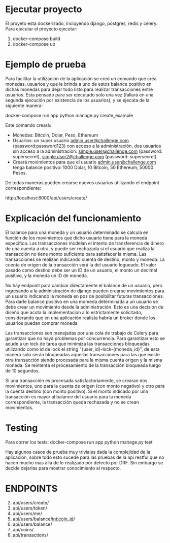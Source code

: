 Ejecutar proyecto
=================
El proyeto esta dockerizado, incluyendo django, postgres, redis y celery.
Para ejecutar el proyecto ejecutar:
1. docker-compose build
2. docker-compose up

Ejemplo de prueba
=================
Para facilitar la utilización de la aplicación se creó un comando que crea monedas, usuarios y que le brinda a uno de estos balance positivo en dichas monedas para dejar todo listo para realizar transacciones entre usuarios. Esta pensado para ser ejecutado solo una vez (fallará en una segunda ejecución por existencia de los usuarios), y se ejecuta de la siguiente manera:

docker-compose run app python manage.py create_example

Este comando creará:
* Monedas: Bitcoin, Dolar, Peso, Ethereum
* Usuarios: un super usuario admin.user@challenge.com (password:password123) con acceso a la administración, dos usuarios sin acceso a la administracion: simple.user@challenge.com (password: supersecret), simple.user2@challenge.com (password: supersecret)
* Creará movimientos para que el usuario admin.user@challenge.com tenga balance positivo: 1000 Dolar, 10 Bitcoin, 50 Ethereum, 50000 Pesos.

De todas maneras pueden crearse nuevos usuarios utilizando el endpoint correspondiente:

http://localhost:8000/api/users/create/


Explicación del funcionamiento
==============================
El balance para una moneda y un usuario determinado se calcula en función de los movimientos que dicho usuario tiene para la moneda especifica.
Las transacciones modelan el intento de transferencia de dinero de una cuenta a otra, y puede ser rechazada si el usuario que realiza la transacción no tiene monto suficiente para satisfacer la misma. Las transacciones se realizan indicando cuenta de destino, monto y moneda. La cuenta de origen de la transacción será la del usuario logueado. El valor pasado como destino debe ser un ID de un usuario, el monto un decimal positivo, y la moneda un ID de moneda.

No hay endpoint para cambiar directamente el balance de un usuario, pero ingresando a la administración de django pueden crearse movimientos para un usuario indicando la moneda en pos de posibilitar futuras transacciones. Para darle balance positivo en una momeda determinada a un usuario se debe crear un movimiento desde la administración. Esto es una decision de diseño que acota la implementación a lo estrictamente solicitado, considerando que en una aplicación realista habría un broker donde los usuarios puedan comprar moneda.

Las transacciones son manejadas por una cola de trabajo de Celery para garantizar que no haya problemas por concurrencia. Para garantizar esto se acude a un lock de tarea que minimiza las transacciones bloqueadas utilizando como id de lock el string "{user_id}-lock-{moneda_id}", de esta manera solo serán bloqueadas aquellas transacciones para las que existe otra transacción siendo procesada para la misma cuenta origen y la misma moneda. Se reintenta el procesamiento de la transacción bloqueada luego de 10 segundos.

Si una transacción es procesada satisfactoriamente, se crearan dos movimientos, uno para la cuenta de origen (con monto negativo) y otro para la cuenta destino (con monto positivo). Si el monto indicado por una transacción es mayor al balance del usuario para la moneda correspondiente, la transacción queda rechazada y no se crean movimientos.

Testing
=======
Para correr los tests:
docker-compose run app python manage.py test

Hay algunos casos de prueba muy triviales dada la complejidad de la aplicación, sobre todo esto sucede para las pruebas de la api restful que no hacen mucho mas allá de lo realizado por defecto por DRF. Sin embargo se decide dejarlas para mostrar conocimiento al respecto.

ENDPOINTS
==========
2. api/users/create/
3. api/users/token/
4. api/users/me/
5. api/users/balance/<int:coin_id>/
6. api/users/balance/
8. api/coins/
9. api/transactions/

